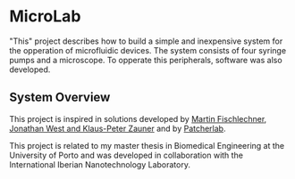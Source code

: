 # MicroLab
"This" project describes how to build a simple and inexpensive system for the opperation of microfluidic devices. The system consists of four syringe pumps and a microscope. To opperate this peripherals, software was also developed. 

## System Overview 





This project is inspired in solutions developed by [Martin Fischlechner, Jonathan West and Klaus-Peter Zauner](https://dropletkitchen.github.io/pages/projects.html) and by [Patcherlab](https://pachterlab.github.io/poseidon/). 

This project is related to my master thesis in Biomedical Engineering at the University of Porto and was developed in collaboration with the International Iberian Nanotechnology Laboratory.



